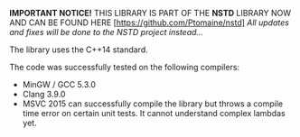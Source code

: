 <b>IMPORTANT NOTICE!</b>
THIS LIBRARY IS PART OF THE <b>NSTD</b> LIBRARY NOW AND CAN BE FOUND HERE [https://github.com/Ptomaine/nstd]
<i>All updates and fixes will be done to the NSTD project instead...</i>

The library uses the C++14 standard.

The code was successfully tested on the following compilers:
   * MinGW / GCC 5.3.0
   * Clang 3.9.0
   * MSVC 2015 can successfully compile the library but throws a compile time error on certain unit tests. It cannot understand complex lambdas yet.
